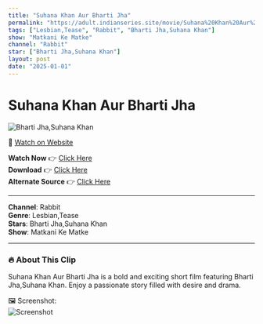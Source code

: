 ```yaml
---
title: "Suhana Khan Aur Bharti Jha"
permalink: "https://adult.indianseries.site/movie/Suhana%20Khan%20Aur%20Bharti%20Jha"
tags: ["Lesbian,Tease", "Rabbit", "Bharti Jha,Suhana Khan"]
show: "Matkani Ke Matke"
channel: "Rabbit"
star: ["Bharti Jha,Suhana Khan"]
layout: post
date: "2025-01-01"
---
```


# Suhana Khan Aur Bharti Jha

![Bharti Jha,Suhana Khan](https://shorts.desisins.com/wp-content/uploads/2024/12/Bharti-Jha-Suhana-Khan-Lesbian-DesiSins.com_.jpg)

🔗 [Watch on Website](https://adult.indianseries.site/movie/Suhana%20Khan%20Aur%20Bharti%20Jha)

**Watch Now** 👉 [Click Here](https://adult.indianseries.site/movie/Suhana%20Khan%20Aur%20Bharti%20Jha)  
**Download** 👉 [Click Here](https://adult.indianseries.site/movie/Suhana%20Khan%20Aur%20Bharti%20Jha)  
**Alternate Source** 👉 [Click Here](https://adult.indianseries.site/movie/Suhana%20Khan%20Aur%20Bharti%20Jha)

---

**Channel**: Rabbit  
**Genre**: Lesbian,Tease  
**Stars**: Bharti Jha,Suhana Khan  
**Show**: Matkani Ke Matke

---

### 🔥 About This Clip

Suhana Khan Aur Bharti Jha is a bold and exciting short film featuring Bharti Jha,Suhana Khan. Enjoy a passionate story filled with desire and drama.
 
🖼️ Screenshot:  
![Screenshot](https://shorts.desisins.com/wp-content/uploads/2024/12/Bharti-Jha-Suhana-Khan-Lesbian-DesiSins.com_.jpg)
